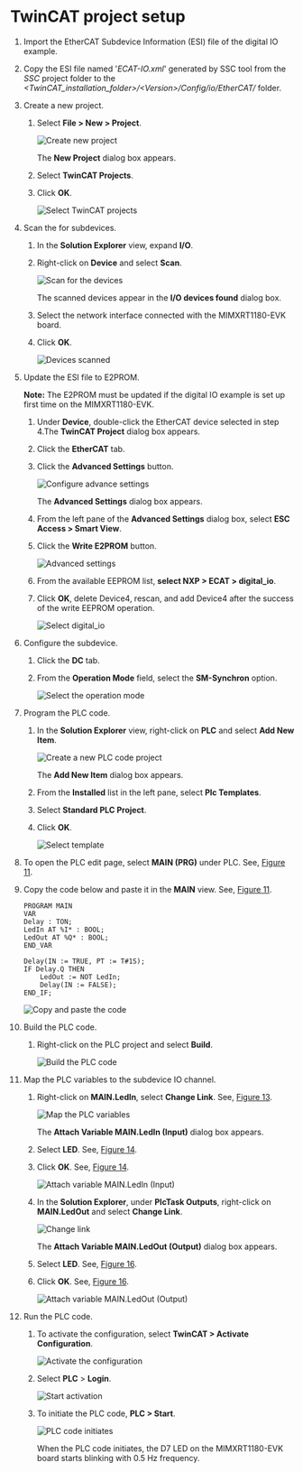 # TwinCAT project setup

1.  Import the EtherCAT Subdevice Information \(ESI\) file of the digital IO example.
2.  Copy the ESI file named '*ECAT-IO.xml*' generated by SSC tool from the *SSC* project folder to the *<TwinCAT\_installation\_folder\>/<Version\>/Config/io/EtherCAT/* folder.
3.  Create a new project.
    1.  Select **File \> New \> Project**.

        ![](../images/image18.png "Create new project")

        The **New Project** dialog box appears.

    2.  Select **TwinCAT Projects**.
    3.  Click **OK**.

        ![](../images/image19.png "Select TwinCAT projects")

4.  Scan the for subdevices.
    1.  In the **Solution Explorer** view, expand **I/O**.
    2.  Right-click on **Device** and select **Scan**.

        ![](../images/image21.png "Scan for the devices")

        The scanned devices appear in the **I/O devices found** dialog box.

    3.  Select the network interface connected with the MIMXRT1180-EVK board.
    4.  Click **OK**.

        ![](../images/image22.png "Devices scanned")

5.  Update the ESI file to E2PROM.

    **Note:** The E2PROM must be updated if the digital IO example is set up first time on the MIMXRT1180-EVK.

    1.  Under **Device**, double-click the EtherCAT device selected in step 4.The **TwinCAT Project** dialog box appears.
    2.  Click the **EtherCAT** tab.
    3.  Click the **Advanced Settings** button.

        ![](../images/image23.png "Configure advance settings")

        The **Advanced Settings** dialog box appears.

    4.  From the left pane of the **Advanced Settings** dialog box, select **ESC Access \> Smart View**.
    5.  Click the **Write E2PROM** button.

        ![](../images/image24.png "Advanced settings ")

    6.  From the available EEPROM list, **select NXP \> ECAT \> digital\_io**.
    7.  Click **OK**, delete Device4, rescan, and add Device4 after the success of the write EEPROM operation.

        ![](../images/image25.png "Select digital_io")

6.  Configure the subdevice.
    1.  Click the **DC** tab.
    2.  From the **Operation Mode** field, select the **SM-Synchron** option.

        ![](../images/image26.png "Select the operation mode")

7.  Program the PLC code.
    1.  In the **Solution Explorer** view, right-click on **PLC** and select **Add New Item**.

        ![](../images/image27.png "Create a new PLC code project")

        The **Add New Item** dialog box appears.

    2.  From the **Installed** list in the left pane, select **Plc Templates**.
    3.  Select **Standard PLC Project**.
    4.  Click **OK**.

        ![](../images/image28.png "Select template")

8.  To open the PLC edit page, select **MAIN \(PRG\)** under PLC. See, [Figure 11](#codeedit).
9.  Copy the code below and paste it in the **MAIN** view. See, [Figure 11](#codeedit).

    ```
    PROGRAM MAIN
    VAR 
    Delay : TON;
    LedIn AT %I* : BOOL; 
    LedOut AT %Q* : BOOL;
    END_VAR
    ```

    ```
    Delay(IN := TRUE, PT := T#1S);
    IF Delay.Q THEN
        LedOut := NOT LedIn;
        Delay(IN := FALSE);
    END_IF; 
    ```

    ![](../images/image29.png "Copy and paste the code")

10. Build the PLC code.
    1.  Right-click on the PLC project and select **Build**.

        ![](../images/image30.png "Build the PLC code")

11. Map the PLC variables to the subdevice IO channel.
    1.  Right-click on **MAIN.LedIn**, select **Change Link**. See, [Figure 13](#mapvar).

        ![](../images/image31.png "Map the PLC variables")

        The **Attach Variable MAIN.LedIn \(Input\)** dialog box appears.

    2.  Select **LED**. See, [Figure 14](#attachvari).
    3.  Click **OK**. See, [Figure 14](#attachvari).

        ![](../images/image32.png "Attach variable MAIN.LedIn (Input)")

    4.  In the **Solution Explorer**, under **PlcTask Outputs**, right-click on **MAIN.LedOut** and select **Change Link**.

        ![](../images/image33.png "Change link")

        The **Attach Variable MAIN.LedOut \(Output\)** dialog box appears.

    5.  Select **LED**. See, [Figure 16](#fig_g4x_3hj_nyb).
    6.  Click **OK**. See, [Figure 16](#fig_g4x_3hj_nyb).

        ![](../images/image34.png "Attach variable MAIN.LedOut (Output)")

12. Run the PLC code.
    1.  To activate the configuration, select **TwinCAT \> Activate Configuration**.

        ![](../images/image35.png "Activate the configuration")

    2.  Select **PLC** \> **Login**.

        ![](../images/image36.png "Start activation")

    3.  To initiate the PLC code, **PLC \> Start**.

        ![](../images/image37.png "PLC code initiates")

        When the PLC code initiates, the D7 LED on the MIMXRT1180-EVK board starts blinking with 0.5 Hz frequency.


